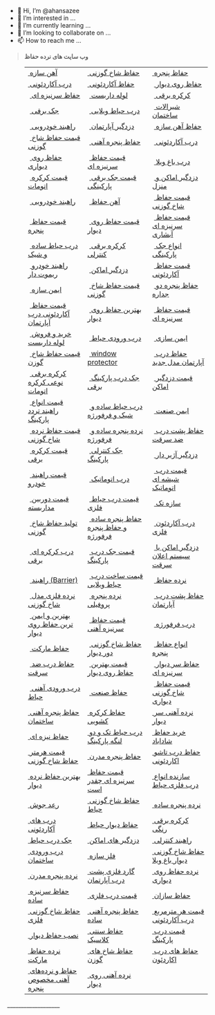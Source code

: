 - 👋 Hi, I’m @ahansazee
- 👀 I’m interested in ...
- 🌱 I’m currently learning ...
- 💞️ I’m looking to collaborate on ...
- 📫 How to reach me ...

<!---
ahansazee/ahansazee is a ✨ special ✨ repository because its `README.md` (this file) appears on your GitHub profile.
You can click the Preview link to take a look at your changes.
--->
<blockquote class="wp-block-quote">
<p><strong>وب سایت های نرده حفاظ</strong></p>
</blockquote>
<figure class="wp-block-table">
<table>
<tbody>
<tr>
<td><a href="https://ahansaze.com/" target="_blank" rel="noreferrer noopener"> آهن سازه</a></td>
<td><a href="https://ahansaze.com/%D9%84%DB%8C%D8%B3%D8%AA_%D9%82%DB%8C%D9%85%D8%AA_%D8%AD%D9%81%D8%A7%D8%B8_%D9%86%D8%B1%D8%AF%D9%87.html" target="_blank" rel="noreferrer noopener"> حفاظ شاخ گوزنی</a></td>
<td><a href="https://ahansaze.com/%D8%AD%D9%81%D8%A7%D8%B8_%D9%BE%D9%86%D8%AC%D8%B1%D9%87.html" target="_blank" rel="noreferrer noopener"> حفاظ پنجره</a></td>
</tr>
<tr>
<td><a href="https://ahansaze.com/%D8%AF%D8%B1%D8%A8_%D8%A2%DA%A9%D8%A7%D8%B1%D8%AF%D8%A6%D9%88%D9%86%DB%8C.html" target="_blank" rel="noreferrer noopener"> درب آکاردئونی</a></td>
<td><a href="https://ahansaze.com/%D9%84%DB%8C%D8%B3%D8%AA_%D9%82%DB%8C%D9%85%D8%AA_%D9%87%D8%B1_%D9%85%D8%AA%D8%B1_%D8%AD%D9%81%D8%A7%D8%B8_%D8%A2%D9%BE%D8%A7%D8%B1%D8%AA%D9%85%D8%A7%D9%86_%D8%AF%D8%B1%D8%A8_%D8%A2%DA%A9%D8%A7%D8%B1%D8%AF%D8%A6%D9%88%D9%86%DB%8C.html" target="_blank" rel="noreferrer noopener"> حفاظ آکاردئونی</a></td>
<td> <a href="https://ahansaze.com/%D8%AD%D9%81%D8%A7%D8%B8_%D8%AF%DB%8C%D9%88%D8%A7%D8%B1.html" target="_blank" rel="noreferrer noopener"> حفاظ روی دیوار</a></td>
</tr>
<tr>
<td> <a href="https://ahansaze.com/%D9%82%DB%8C%D9%85%D8%AA_%D8%B3%D8%B1%D9%86%DB%8C%D8%B2%D9%87_%D8%AD%D9%81%D8%A7%D8%B8.html" target="_blank" rel="noreferrer noopener"> حفاظ سرنیزه ای</a></td>
<td> <a href="https://ahansaze.com/%D9%84%D9%88%D9%84%D9%87_%D8%AF%D8%A7%D8%B1%D8%A8%D8%B3%D8%AA_%D9%86%D8%B5%D8%A8_%D8%AE%D8%B1%DB%8C%D8%AF_%D8%AF%D8%A7%D8%B1_%D8%A8%D8%B3%D8%AA.html" target="_blank" rel="noreferrer noopener"> لوله داربست</a></td>
<td> <a href="https://ahansaze.com/%DA%A9%D8%B1%DA%A9%D8%B1%D9%87_%D8%A8%D8%B1%D9%82%DB%8C_%D8%A7%D8%AA%D9%88%D9%85%D8%A7%D8%AA%DB%8C%DA%A9.html" target="_blank" rel="noreferrer noopener"> کرکره برقی</a></td>
</tr>
<tr>
<td> <a href="https://ahansaze.com/%D8%AC%DA%A9_%D8%AF%D8%B1%D8%A8_%D9%88%D8%B1%D9%88%D8%AF%DB%8C_%D8%AD%DB%8C%D8%A7%D8%B7_%D9%BE%D8%A7%D8%B1%DA%A9%DB%8C%D9%86%DA%AF_%D8%B1%DB%8C%D9%85%D9%88%D8%AA_%D8%AF%D8%A7%D8%B1.html" target="_blank" rel="noreferrer noopener"> جک برقی</a></td>
<td> <a href="https://ahansaze.com/%D8%AF%D8%B1%D8%A8_%D9%88%DB%8C%D9%84%D8%A7%DB%8C%DB%8C_%D9%81%D8%B1%D9%81%D9%88%D8%B1%DA%98%D9%87_%DA%A9%D9%84%D8%A7%D8%B3%DB%8C%DA%A9_%DA%AF%D9%84%D9%86%D8%B1%D8%AF%D9%87.html" target="_blank" rel="noreferrer noopener"> درب حیاط ویلایی</a></td>
<td> <a href="https://ahansaze.com/%D9%82%DB%8C%D9%85%D8%AA_%D8%B4%DB%8C%D8%B1%D8%A7%D9%84%D8%A7%D8%AA_%D8%A8%D9%87%D8%AF%D8%A7%D8%B4%D8%AA%DB%8C_%D8%B3%D8%A7%D8%AE%D8%AA%D9%85%D8%A7%D9%86%DB%8C.html" target="_blank" rel="noreferrer noopener"> شیرالات ساختمان</a></td>
</tr>
<tr>
<td> <a href="https://ahansaze.com/%D8%B1%D8%A7%D9%87%D8%A8%D9%86%D8%AF_%D8%AE%D9%88%D8%AF%D8%B1%D9%88%DB%8C%DB%8C_%D8%A7%D9%87%D8%B1%D9%85%DB%8C_%D9%BE%D8%A7%D8%B1%DA%A9%DB%8C%D9%86%DA%AF.html" target="_blank" rel="noreferrer noopener"> راهبند خودرویی</a></td>
<td> <a href="https://ahansaze.com/%D8%AF%D8%B2%D8%AF%DA%AF%DB%8C%D8%B1_%D8%A2%D9%BE%D8%A7%D8%B1%D8%AA%D9%85%D8%A7%D9%86_%D8%A7%D9%85%D8%A7%DA%A9%D9%86_%D8%B3%DB%8C%D8%B3%D8%AA%D9%85_%D8%AF%D8%B2%D8%AF%DA%AF%DB%8C%D8%B1_%D9%85%D9%86%D8%B2%D9%84_%D9%81%D8%B1%D9%88%D8%B4%DA%AF%D8%A7%D9%87.html" target="_blank" rel="noreferrer noopener"> دزدگیر آپارتمان</a></td>
<td> <a href="https://www.ahansazee.com/" target="_blank" rel="noreferrer noopener"> حفاظ آهن سازه</a></td>
</tr>
<tr>
<td> <a href="https://www.ahansazee.com/WP44/%D9%84%DB%8C%D8%B3%D8%AA-%D9%82%DB%8C%D9%85%D8%AA-%D9%86%D8%B1%D8%AF%D9%87-%D8%AD%D9%81%D8%A7%D8%B8-%D8%B4%D8%A7%D8%AE-%DA%AF%D9%88%D8%B2%D9%86%DB%8C-%D8%A8%D9%87%D8%AA%D8%B1%DB%8C%D9%86-%D8%AD%D9%81%D8%A7%D8%B8-%D8%AF%DB%8C%D9%88%D8%A7%D8%B1-09128047694--%D8%AD%D9%81%D8%A7%D8%B8-%D8%A7%D9%85%D9%86%DB%8C%D8%AA%DB%8C-%D8%B4%D8%A7%D8%AE-%DA%AF%D9%88%D8%B2%D9%86%DB%8C" target="_blank" rel="noreferrer noopener"> قیمت حفاظ شاخ گوزنی</a></td>
<td> <a href="https://www.ahansazee.com/DoorGuard/13/%D9%82%DB%8C%D9%85%D8%AA-%D8%AD%D9%81%D8%A7%D8%B8-%D9%BE%D9%86%D8%AC%D8%B1%D9%87-%DB%B0%DB%B9%DB%B1%DB%B2%DB%B8%DB%B0%DB%B4%DB%B7%DB%B6%DB%B9%DB%B4-%D9%86%D8%B1%D8%AF%D9%87-%D9%BE%D9%86%D8%AC%D8%B1%D9%87-%D9%85%D8%AF%D8%B1%D9%86--%D9%86%D8%B5%D8%A8-%D8%AD%D9%81%D8%A7%D8%B8" target="_blank" rel="noreferrer noopener"> حفاظ پنجره آهنی</a></td>
<td> <a href="https://www.ahansazee.com/WP18/%D9%82%DB%8C%D9%85%D8%AA-%D9%87%D8%B1-%D9%85%D8%AA%D8%B1-%D8%AD%D9%81%D8%A7%D8%B8-%D8%A2%DA%A9%D8%A7%D8%B1%D8%AF%D8%A6%D9%88%D9%86%DB%8C-%D8%AF%D8%B1%D8%A8-%D8%A2%D9%BE%D8%A7%D8%B1%D8%AA%D9%85%D8%A7%D9%86-09128047694-%D8%AF%D8%B1%D8%A8-%D8%A2%DA%A9%D8%A7%D8%B1%D8%AF%D8%A6%D9%88%D9%86%DB%8C-%DA%A9%D8%B4%D9%88%DB%8C%DB%8C-%DA%A9%D8%B1%DA%A9%D8%B1%D9%87-%D8%A7%DB%8C" target="_blank" rel="noreferrer noopener"> درب آکاردئونی</a></td>
</tr>
<tr>
<td> <a href="https://www.ahansazee.com/WP55/%D9%86%D8%B5%D8%A8-%D9%86%D8%B1%D8%AF%D9%87-%D8%AD%D9%81%D8%A7%D8%B8-%D8%B1%D9%88%DB%8C-%D8%AF%DB%8C%D9%88%D8%A7%D8%B1" target="_blank" rel="noreferrer noopener"> حفاظ روی دیواری</a></td>
<td> <a href="https://www.ahansazee.com/WallFence/30/%D9%82%DB%8C%D9%85%D8%AA-%D8%AD%D9%81%D8%A7%D8%B8-%D8%B3%D8%B1%D9%86%DB%8C%D8%B2%D9%87-%D8%A7%DB%8C-09128047694-%D8%B3%D8%A7%D8%AE%D8%AA-%D8%AD%D9%81%D8%A7%D8%B8-%D8%B3%D8%B1%D9%86%DB%8C%D8%B2%D9%87-%D8%A7%DB%8C--%D8%A7%D9%86%D9%88%D8%A7%D8%B9-%D9%86%D8%B1%D8%AF%D9%87-%D8%B3%D8%B1%D9%86%DB%8C%D8%B2%D9%87-%D8%A7%DB%8C" target="_blank" rel="noreferrer noopener"> قیمت حفاظ سرنیزه ای</a></td>
<td> <a href="https://www.ahansazee.com/%D8%AF%D8%B1%D8%A8-%D9%88%D8%B1%D9%88%D8%AF%DB%8C-%D8%AD%DB%8C%D8%A7%D8%B7-%D9%88%DB%8C%D9%84%D8%A7%DB%8C%DB%8C-%D9%BE%D8%A7%D8%B1%DA%A9%DB%8C%D9%86%DA%AF.html" target="_blank" rel="noreferrer noopener"> درب باغ ویلا</a></td>
</tr>
<tr>
<td> <a href="https://www.ahansazee.com/%DA%A9%D8%B1%DA%A9%D8%B1%D9%87_%D8%A8%D8%B1%D9%82%DB%8C_%D9%BE%D9%86%D8%AC%D8%B1%D9%87_%D9%BE%D8%A7%D8%B1%DA%A9%DB%8C%D9%86%DA%AF_%D9%85%D8%BA%D8%A7%D8%B2%D9%87.html" target="_blank" rel="noreferrer noopener"> قیمت کرکره اتومات</a></td>
<td> <a href="https://www.ahansazee.com/%D8%AC%DA%A9_%D8%A8%D8%B1%D9%82%DB%8C_%D8%AF%D8%B1%D8%A8_%D9%BE%D8%A7%D8%B1%DA%A9%DB%8C%D9%86%DA%AF.html" target="_blank" rel="noreferrer noopener"> قیمت جک برقی پارکینگی</a></td>
<td> <a href="https://www.ahansazee.com/%D8%AF%D8%B2%D8%AF%DA%AF%DB%8C%D8%B1_%D8%AF%D8%B1%D8%A8_%D8%A2%D9%BE%D8%A7%D8%B1%D8%AA%D9%85%D8%A7%D9%86_%D8%A7%D9%85%D8%A7%DA%A9%D9%86.html" target="_blank" rel="noreferrer noopener"> دزدگیر اماکن و منزل</a></td>
</tr>
<tr>
<td> <a href="https://www.ahansazee.com/%D8%B1%D8%A7%D9%87%D8%A8%D9%86%D8%AF_%D9%BE%D8%A7%D8%B1%DA%A9%DB%8C%D9%86%DA%AF_%D8%AE%D9%88%D8%AF%D8%B1%D9%88.html" target="_blank" rel="noreferrer noopener"> راهبند خودرویی</a></td>
<td> <a href="https://www.ahanhefaz.com/" target="_blank" rel="noreferrer noopener"> آهن حفاظ</a></td>
<td> <a href="https://www.ahanhefaz.com/%D8%AD%D9%81%D8%A7%D8%B8_%D8%B4%D8%A7%D8%AE_%DA%AF%D9%88%D8%B2%D9%86%DB%8C.html" target="_blank" rel="noreferrer noopener"> قیمت حفاظ شاخ گوزنی</a></td>
</tr>
<tr>
<td> <a href="https://www.ahanhefaz.com/%D8%AD%D9%81%D8%A7%D8%B8_%D9%86%D8%B1%D8%AF%D9%87_%D9%BE%D9%86%D8%AC%D8%B1%D9%87.html" target="_blank" rel="noreferrer noopener"> قیمت حفاظ پنجره</a></td>
<td> <a href="https://www.ahanhefaz.com/%D8%AD%D9%81%D8%A7%D8%B8_%D8%AF%DB%8C%D9%88%D8%A7%D8%B1.html" target="_blank" rel="noreferrer noopener"> قیمت حفاظ روی دیوار</a></td>
<td> <a href="https://www.ahanhefaz.com/WallFence/30/%D9%82%DB%8C%D9%85%D8%AA-%D8%AD%D9%81%D8%A7%D8%B8-%D8%B3%D8%B1%D9%86%DB%8C%D8%B2%D9%87-%D8%A7%DB%8C-%D8%A2%D8%A8%D8%B4%D8%A7%D8%B1%DB%8C--%D9%86%D8%B1%D8%AF%D9%87-%D8%AD%D9%81%D8%A7%D8%B8-%D9%86%DB%8C%D8%B2%D9%87-%D8%A7%DB%8C-%D8%AF%DB%8C%D9%88%D8%A7%D8%B1-%D8%AD%DB%8C%D8%A7%D8%B7--%D8%B3%D8%B1%D9%86%DB%8C%D8%B2%D9%87-%D8%AD%D9%81%D8%A7%D8%B8-%D8%B3%D8%A7%D8%AF%D9%87" target="_blank" rel="noreferrer noopener"> قیمت حفاظ سرنیزه ای آبشاری</a></td>
</tr>
<tr>
<td> <a href="https://www.ahanhefaz.com/%D8%A7%D9%86%D9%88%D8%A7%D8%B9_%D8%AF%D8%B1%D8%A8_%D9%88%D8%B1%D9%88%D8%AF%DB%8C_%D8%A2%D9%87%D9%86%DB%8C_%D9%88%DB%8C%D9%84%D8%A7%DB%8C%DB%8C.html" target="_blank" rel="noreferrer noopener"> درب حیاط ساده و شیک</a></td>
<td> <a href="https://www.ahanhefaz.com/%DA%A9%D8%B1%DA%A9%D8%B1%D9%87_%D8%A8%D8%B1%D9%82%DB%8C.html" target="_blank" rel="noreferrer noopener"> کرکره برقی کنترلی</a></td>
<td> <a href="https://www.ahanhefaz.com/%D8%AC%DA%A9_%D8%A8%D8%B1%D9%82%DB%8C.html" target="_blank" rel="noreferrer noopener"> انواع جک پارکینگی</a></td>
</tr>
<tr>
<td> <a href="https://www.ahanhefaz.com/%D8%B1%D8%A7%D9%87%D8%A8%D9%86%D8%AF_%D8%A8%D8%B1%D9%82%DB%8C.html" target="_blank" rel="noreferrer noopener"> راهبند خودرو ریموت دار</a></td>
<td> <a href="https://www.ahanhefaz.com/%D8%AF%D8%B2%D8%AF%DA%AF%DB%8C%D8%B1_%D8%A7%D9%85%D8%A7%DA%A9%D9%86.html" target="_blank" rel="noreferrer noopener"> دزدگیر اماکن</a></td>
<td> <a href="https://www.ahanhefaz.com/%D8%AD%D9%81%D8%A7%D8%B8_%D8%AF%D8%B1%D8%A8_%D9%88%D8%B1%D9%88%D8%AF%DB%8C_%D8%A2%DA%A9%D8%A7%D8%B1%D8%AF%D8%A6%D9%88%D9%86%DB%8C.html" target="_blank" rel="noreferrer noopener"> قیمت حفاظ آکاردئونی</a></td>
</tr>
<tr>
<td> <a href="https://imensazeh.com/" target="_blank" rel="noreferrer noopener"> ایمن سازه</a></td>
<td> <a href="https://imensazeh.com/%D9%82%DB%8C%D9%85%D8%AA-%D9%87%D8%B1-%D9%85%D8%AA%D8%B1-%D8%AD%D9%81%D8%A7%D8%B8-%D8%B4%D8%A7%D8%AE-%DA%AF%D9%88%D8%B2%D9%86%DB%8C.html" target="_blank" rel="noreferrer noopener"> قیمت حفاظ شاخ گوزنی</a></td>
<td> <a href="https://imensazeh.com/%D9%82%DB%8C%D9%85%D8%AA-%D9%86%D8%B1%D8%AF%D9%87-%D8%AD%D9%81%D8%A7%D8%B8-%D9%BE%D9%86%D8%AC%D8%B1%D9%87.html" target="_blank" rel="noreferrer noopener"> حفاظ پنجره دو جداره</a></td>
</tr>
<tr>
<td> <a href="https://imensazeh.com/%D9%82%DB%8C%D9%85%D8%AA-%D8%AD%D9%81%D8%A7%D8%B8-%D8%AF%D8%B1%D8%A8-%D8%A7%DA%A9%D8%A7%D8%B1%D8%AF%D8%A6%D9%88%D9%86%DB%8C.html" target="_blank" rel="noreferrer noopener"> قیمت حفاظ آکاردئونی درب آپارتمان</a></td>
<td> <a href="https://imensazeh.com/%D9%82%DB%8C%D9%85%D8%AA-%D9%86%D8%B1%D8%AF%D9%87-%D8%AD%D9%81%D8%A7%D8%B8-%D8%B1%D9%88%DB%8C-%D8%AF%DB%8C%D9%88%D8%A7%D8%B1.html" target="_blank" rel="noreferrer noopener"> بهترین حفاظ روی دیوار</a></td>
<td> <a href="https://imensazeh.com/%D9%82%DB%8C%D9%85%D8%AA-%D9%87%D8%B1-%D9%85%D8%AA%D8%B1-%D8%B3%D8%B1%D9%86%DB%8C%D8%B2%D9%87-%D8%AD%D9%81%D8%A7%D8%B8.html" target="_blank" rel="noreferrer noopener"> قیمت حفاظ سرنیزه ای</a></td>
</tr>
<tr>
<td> <a href="https://imensazeh.com/%D8%AE%D8%B1%DB%8C%D8%AF_%D9%81%D8%B1%D9%88%D8%B4_%D9%84%D9%88%D9%84%D9%87_%D8%AF%D8%A7%D8%B1%D8%A8%D8%B3%D8%AA.html" target="_blank" rel="noreferrer noopener"> خرید و فروش لوله داربست</a></td>
<td> <a href="https://imensazeh.com/%D9%82%DB%8C%D9%85%D8%AA-%D8%AF%D8%B1%D8%A8-%D8%A2%D9%87%D9%86%DB%8C-%D9%81%D8%B1%D9%81%D9%88%D8%B1%DA%98%D9%87-%D9%88%DB%8C%D9%84%D8%A7%DB%8C%DB%8C-%D9%BE%D8%A7%D8%B1%DA%A9%DB%8C%D9%86%DA%AF%DB%8C.html" target="_blank" rel="noreferrer noopener"> درب ورودی حیاط</a></td>
<td> <a href="https://imensazi.com/" target="_blank" rel="noreferrer noopener"> ایمن سازی</a></td>
</tr>
<tr>
<td> <a href="https://imensazi.com/%D9%84%DB%8C%D8%B3%D8%AA-%D9%82%DB%8C%D9%85%D8%AA-%D8%AD%D9%81%D8%A7%D8%B8-%D8%B4%D8%A7%D8%AE-%DA%AF%D9%88%D8%B2%D9%86%DB%8C.html" target="_blank" rel="noreferrer noopener"> قیمت حفاظ شاخ گوزن</a></td>
<td> <a href="https://imensazi.com/%D9%84%DB%8C%D8%B3%D8%AA-%D9%82%DB%8C%D9%85%D8%AA-%D8%AD%D9%81%D8%A7%D8%B8-%D9%86%D8%B1%D8%AF%D9%87-%D9%BE%D9%86%D8%AC%D8%B1%D9%87.html" target="_blank" rel="noreferrer noopener"> window protector</a></td>
<td> <a href="https://imensazi.com/%D9%84%DB%8C%D8%B3%D8%AA-%D9%82%DB%8C%D9%85%D8%AA-%D8%AD%D9%81%D8%A7%D8%B8-%D8%AF%D8%B1%D8%A8-%D8%A2%D9%BE%D8%A7%D8%B1%D8%AA%D9%85%D8%A7%D9%86-%D8%A2%DA%A9%D8%A7%D8%B1%D8%AF%D8%A6%D9%88%D9%86%DB%8C.html" target="_blank" rel="noreferrer noopener"> حفاظ درب آپارتمان مدل جدید</a></td>
</tr>
<tr>
<td> <a href="https://imensazi.com/%D9%82%DB%8C%D9%85%D8%AA-%D9%86%D8%B5%D8%A8-%DA%A9%D8%B1%DA%A9%D8%B1%D9%87-%D8%A8%D8%B1%D9%82%DB%8C.html" target="_blank" rel="noreferrer noopener"> کرکره برقی نوعی کرکره اتومات</a></td>
<td> <a href="https://imensazi.com/%D9%82%DB%8C%D9%85%D8%AA-%D9%86%D8%B5%D8%A8-%D8%AC%DA%A9-%D8%AF%D8%B1%D8%A8-%D8%A7%D8%AA%D9%88%D9%85%D8%A7%D8%AA.html" target="_blank" rel="noreferrer noopener"> جک درب پارکینگ برقی</a></td>
<td> <a href="https://imensazi.com/%D9%82%DB%8C%D9%85%D8%AA-%D9%86%D8%B5%D8%A8-%D8%AF%D8%B2%D8%AF%DA%AF%DB%8C%D8%B1-%D8%A7%D9%85%D8%A7%DA%A9%D9%86.html" target="_blank" rel="noreferrer noopener"> قیمت دزدگیر اماکن</a></td>
</tr>
<tr>
<td> <a href="https://imensazi.com/%D9%82%DB%8C%D9%85%D8%AA-%D8%B1%D8%A7%D9%87%D8%A8%D9%86%D8%AF-%D8%A7%D9%86%D9%88%D8%A7%D8%B9-%D8%B1%D8%A7%D9%87-%D8%A8%D9%86%D8%AF-%D8%A7%D8%AA%D9%88%D9%85%D8%A7%D8%AA%DB%8C%DA%A9-%D8%A8%D8%A7%D8%B2%D9%88%DB%8C%DB%8C.html" target="_blank" rel="noreferrer noopener"> قیمت انواع راهبند تردد پارکینگ</a></td>
<td> <a href="https://imensazi.com/%D8%AF%D8%B1%D8%A8-%D9%88%DB%8C%D9%84%D8%A7%DB%8C%DB%8C-%D8%AD%DB%8C%D8%A7%D8%B7-%D9%81%D8%B1%D9%81%D9%88%D8%B1%DA%98%D9%87.html" target="_blank" rel="noreferrer noopener"> درب حیاط ساده و شیک و فرفورژه</a></td>
<td> <a href="https://imensanaat.com/" target="_blank" rel="noreferrer noopener"> ایمن صنعت</a></td>
</tr>
<tr>
<td> <a href="https://imensanaat.com/%D9%84%DB%8C%D8%B3%D8%AA-%D9%82%DB%8C%D9%85%D8%AA-%D8%AD%D9%81%D8%A7%D8%B8-%D8%B4%D8%A7%D8%AE-%DA%AF%D9%88%D8%B2%D9%86%DB%8C.html" target="_blank" rel="noreferrer noopener"> قیمت حفاظ نرده شاخ گوزنی</a></td>
<td> <a href="https://imensanaat.com/%D9%84%DB%8C%D8%B3%D8%AA-%D9%82%DB%8C%D9%85%D8%AA-%D8%AD%D9%81%D8%A7%D8%B8-%D9%BE%D9%86%D8%AC%D8%B1%D9%87.html" target="_blank" rel="noreferrer noopener"> نرده پنجره ساده و فرفورژه</a></td>
<td> <a href="https://imensanaat.com/%D9%84%DB%8C%D8%B3%D8%AA-%D9%82%DB%8C%D9%85%D8%AA-%D8%AF%D8%B1%D8%A8-%D8%A2%DA%A9%D8%A7%D8%B1%D8%AF%D8%A6%D9%88%D9%86%DB%8C.html" target="_blank" rel="noreferrer noopener"> حفاظ پشت درب ضد سرقت</a></td>
</tr>
<tr>
<td> <a href="https://imensanaat.com/%DA%A9%D8%B1%DA%A9%D8%B1%D9%87-%D8%A8%D8%B1%D9%82%DB%8C/" target="_blank" rel="noreferrer noopener"> قیمت کرکره برقی</a></td>
<td> <a href="https://imensanaat.com/%D9%86%D8%B5%D8%A8-%D8%AC%DA%A9-%D8%AF%D8%B1%D8%A8/" target="_blank" rel="noreferrer noopener"> جک کنترلی پارکینگ</a></td>
<td> <a href="https://imensanaat.com/%D8%AF%D8%B2%D8%AF%DA%AF%DB%8C%D8%B1-%D8%A7%D9%85%D8%A7%DA%A9%D9%86-%D9%86%D8%B5%D8%A8-%D8%AF%D8%B2%D8%AF%DA%AF%DB%8C%D8%B1-%D8%A7%D9%85%D8%A7%DA%A9%D9%86/" target="_blank" rel="noreferrer noopener"> دزدگیر آژیر دار</a></td>
</tr>
<tr>
<td> <a href="https://imensanaat.com/%D8%B1%D8%A7%D9%87-%D8%A8%D9%86%D8%AF/" target="_blank" rel="noreferrer noopener"> قیمت راهبند خودرو</a></td>
<td> <a href="https://imensanaat.com/%D8%AF%D8%B1%D8%A8-%D8%A7%D8%AA%D9%88%D9%85%D8%A7%D8%AA%DB%8C%DA%A9-%D8%A8%D8%B1%D9%82%DB%8C/" target="_blank" rel="noreferrer noopener"> درب اتوماتیک</a></td>
<td> <a href="https://imensanaat.com/%D8%AF%D8%B1%D8%A8-%D8%B4%DB%8C%D8%B4%D9%87-%D8%A7%DB%8C-%D8%B3%DA%A9%D9%88%D8%B1%DB%8C%D8%AA/" target="_blank" rel="noreferrer noopener"> قیمت درب شیشه ای اتوماتیک</a></td>
</tr>
<tr>
<td> <a href="https://imensanaat.com/%D8%AF%D9%88%D8%B1%D8%A8%DB%8C%D9%86-%D9%85%D8%AF%D8%A7%D8%B1%D8%A8%D8%B3%D8%AA%D9%87/" target="_blank" rel="noreferrer noopener"> قیمت دوربین مداربسته</a></td>
<td> <a href="https://imensanaat.com/%D8%AF%D8%B1%D8%A8-%D8%AD%DB%8C%D8%A7%D8%B7-%D9%88%DB%8C%D9%84%D8%A7-%D8%A8%D8%A7%D8%BA.html" target="_blank" rel="noreferrer noopener"> قیمت درب حیاط فلزی</a></td>
<td> <a href="https://sazehtak.com/" target="_blank" rel="noreferrer noopener"> سازه تک</a></td>
</tr>
<tr>
<td> <a href="https://sazehtak.com/%D9%84%DB%8C%D8%B3%D8%AA-%D9%82%DB%8C%D9%85%D8%AA-%D8%AD%D9%81%D8%A7%D8%B8-%D8%B4%D8%A7%D8%AE-%DA%AF%D9%88%D8%B2%D9%86%DB%8C.html" target="_blank" rel="noreferrer noopener"> تولید حفاظ شاخ گوزنی</a></td>
<td> <a href="https://sazehtak.com/%D9%84%DB%8C%D8%B3%D8%AA-%D9%82%DB%8C%D9%85%D8%AA-%D8%AD%D9%81%D8%A7%D8%B8-%D9%BE%D9%86%D8%AC%D8%B1%D9%87.html" target="_blank" rel="noreferrer noopener"> حفاظ پنجره ساده و حفاظ پنجره فرفورژه</a></td>
<td> <a href="https://sazehtak.com/%D9%84%DB%8C%D8%B3%D8%AA-%D9%82%DB%8C%D9%85%D8%AA-%D8%AD%D9%81%D8%A7%D8%B8-%D8%AF%D8%B1%D8%A8-%D8%A2%DA%A9%D8%A7%D8%B1%D8%AF%D8%A6%D9%88%D9%86%DB%8C.html" target="_blank" rel="noreferrer noopener"> درب آکاردئون فلزی</a></td>
</tr>
<tr>
<td> <a href="https://sazehtak.com/%DA%A9%D8%B1%DA%A9%D8%B1%D9%87-%D8%A8%D8%B1%D9%82%DB%8C/" target="_blank" rel="noreferrer noopener"> درب کرکره ای برقی</a></td>
<td> <a href="https://sazehtak.com/%D8%AC%DA%A9-%D8%AF%D8%B1%D8%A8-%D9%BE%D8%A7%D8%B1%DA%A9%DB%8C%D9%86%DA%AF/" target="_blank" rel="noreferrer noopener"> قیمت جک درب پارکینگ</a></td>
<td> <a href="https://sazehtak.com/%D8%AF%D8%B2%D8%AF%DA%AF%DB%8C%D8%B1-%D8%A7%D9%85%D8%A7%DA%A9%D9%86/" target="_blank" rel="noreferrer noopener"> دزدگیر اماکن یا سیستم اعلان سرقت</a></td>
</tr>
<tr>
<td> <a href="https://sazehtak.com/%D8%B1%D8%A7%D9%87-%D8%A8%D9%86%D8%AF/" target="_blank" rel="noreferrer noopener"> راهبند (Barrier)</a></td>
<td> <a href="https://sazehtak.com/%D8%B3%D8%A7%D8%AE%D8%AA-%D8%AF%D8%B1%D8%A8-%D8%A2%D9%87%D9%86%DB%8C-%D8%AD%DB%8C%D8%A7%D8%B7-%D9%88%DB%8C%D9%84%D8%A7-%D8%B3%D8%A7%D8%AF%D9%87-%D8%B4%DB%8C%DA%A9.html" target="_blank" rel="noreferrer noopener"> قیمت ساخت درب حیاط ویلایی</a></td>
<td> <a href="https://www.hefaz.org/" target="_blank" rel="noreferrer noopener"> نرده حفاظ</a></td>
</tr>
<tr>
<td> <a href="https://www.hefaz.org/%D8%B4%D8%A7%D8%AE-%DA%AF%D9%88%D8%B2%D9%86%DB%8C/" target="_blank" rel="noreferrer noopener"> نرده فلزی مدل شاخ گوزنی</a></td>
<td> <a href="https://www.hefaz.org/%D9%86%D8%B1%D8%AF%D9%87-%D9%BE%D9%86%D8%AC%D8%B1%D9%87/" target="_blank" rel="noreferrer noopener"> نرده پنجره پروفیلی</a></td>
<td> <a href="https://www.hefaz.org/%D8%AF%D8%B1%D8%A8-%D8%A2%DA%A9%D8%A7%D8%B1%D8%AF%D8%A6%D9%88%D9%86%DB%8C/" target="_blank" rel="noreferrer noopener"> حفاظ پشت درب آپارتمان</a></td>
</tr>
<tr>
<td> <a href="https://www.hefaz.org/2020/11/14/%D8%AD%D9%81%D8%A7%D8%B8-%D8%B1%D9%88%DB%8C-%D8%AF%DB%8C%D9%88%D8%A7%D8%B1/" target="_blank" rel="noreferrer noopener"> بهترین و ایمن ترین حفاظ روی دیوار</a></td>
<td> <a href="https://www.hefaz.org/%D8%AD%D9%81%D8%A7%D8%B8-%D8%B3%D8%B1%D9%86%DB%8C%D8%B2%D9%87/" target="_blank" rel="noreferrer noopener"> قیمت حفاظ سرنیزه آهنی</a></td>
<td> <a href="https://www.hefaz.org/%D8%AF%D8%B1%D8%A8_%D8%A2%D9%87%D9%86%DB%8C_%D8%AD%DB%8C%D8%A7%D8%B7_%D9%88%DB%8C%D9%84%D8%A7_%D9%81%D8%B1%D9%81%D9%88%D8%B1%DA%98%D9%87.html" target="_blank" rel="noreferrer noopener"> درب فرفورژه</a></td>
</tr>
<tr>
<td> <a href="https://www.hefazmarket.com/" target="_blank" rel="noreferrer noopener"> حفاظ مارکت</a></td>
<td> <a href="https://www.hefazmarket.com/%D9%84%DB%8C%D8%B3%D8%AA-%D9%82%DB%8C%D9%85%D8%AA-%D8%AD%D9%81%D8%A7%D8%B8-%D8%B4%D8%A7%D8%AE-%DA%AF%D9%88%D8%B2%D9%86%DB%8C/" target="_blank" rel="noreferrer noopener"> حفاظ شاخ گوزنی دور دیوار</a></td>
<td> <a href="https://www.hefazmarket.com/portfolio-item/%D9%86%D8%B1%D8%AF%D9%87-%D8%AD%D9%81%D8%A7%D8%B8-%D9%BE%D9%86%D8%AC%D8%B1%D9%87/" target="_blank" rel="noreferrer noopener"> انواع حفاظ پنجره</a></td>
</tr>
<tr>
<td> <a href="https://www.hefazmarket.com/portfolio-item/%D8%AD%D9%81%D8%A7%D8%B8-%D8%A2%DA%A9%D8%A7%D8%B1%D8%AF%D8%A6%D9%88%D9%86%DB%8C-%D8%AF%D8%B1%D8%A8-%D9%BE%D8%B4%D8%AA-%D8%A2%D9%BE%D8%A7%D8%B1%D8%AA%D9%85%D8%A7%D9%86-%D8%B6%D8%AF-%D8%B3%D8%B1%D9%82/" target="_blank" rel="noreferrer noopener"> حفاظ درب ضد سرقت</a></td>
<td> <a href="https://www.hefazmarket.com/%D8%AD%D9%81%D8%A7%D8%B8-%D8%AF%DB%8C%D9%88%D8%A7%D8%B1/" target="_blank" rel="noreferrer noopener"> قیمت بهترین حفاظ روی دیوار</a></td>
<td> <a href="https://www.hefazmarket.com/portfolio-item/%D8%AD%D9%81%D8%A7%D8%B8-%D9%86%DB%8C%D8%B2%D9%87-%D8%A7%DB%8C/" target="_blank" rel="noreferrer noopener"> حفاظ سر دیوار سرنیزه ای</a></td>
</tr>
<tr>
<td> <a href="https://www.hefazmarket.com/%D9%82%DB%8C%D9%85%D8%AA-%D8%AF%D8%B1%D8%A8-%D8%AD%DB%8C%D8%A7%D8%B7-%D9%88%DB%8C%D9%84%D8%A7-%D8%A8%D8%A7%D8%BA-%D9%BE%D8%A7%D8%B1%DA%A9%DB%8C%D9%86%DA%AF.html" target="_blank" rel="noreferrer noopener"> درب ورودی آهنی حیاط</a></td>
<td> <a href="https://hefazsaneat.com/" target="_blank" rel="noreferrer noopener"> حفاظ صنعت</a></td>
<td> <a href="https://hefazsaneat.com/%D8%AD%D9%81%D8%A7%D8%B8-%D8%B4%D8%A7%D8%AE-%DA%AF%D9%88%D8%B2%D9%86%DB%8C/" target="_blank" rel="noreferrer noopener"> قیمت حفاظ شاخ گوزنی دیواری</a></td>
</tr>
<tr>
<td><a href="https://hefazsaneat.com/%D8%AD%D9%81%D8%A7%D8%B8-%D9%BE%D9%86%D8%AC%D8%B1%D9%87/" target="_blank" rel="noreferrer noopener"> حفاظ پنجره آهنی ساختمان</a></td>
<td><a href="https://hefazsaneat.com/%D8%AD%D9%81%D8%A7%D8%B8-%D8%AF%D8%B1%D8%A8-%D8%A2%D9%BE%D8%A7%D8%B1%D8%AA%D9%85%D8%A7%D9%86-%D8%A2%DA%A9%D8%A7%D8%B1%D8%AF%D8%A6%D9%88%D9%86%DB%8C/" target="_blank" rel="noreferrer noopener"> حفاظ کرکره کشویی</a></td>
<td><a href="https://hefazsaneat.com/%D8%AD%D9%81%D8%A7%D8%B8-%D8%AF%DB%8C%D9%88%D8%A7%D8%B1/" target="_blank" rel="noreferrer noopener"> نرده آهنی سر دیوار</a></td>
</tr>
<tr>
<td><a href="https://hefazsaneat.com/%D8%AD%D9%81%D8%A7%D8%B8-%D8%A7%DB%8C%D8%B3%D8%AA%D8%A7%D8%AF%D9%87-%D8%B3%D8%B1%D9%86%DB%8C%D8%B2%D9%87-%D8%A7%DB%8C/" target="_blank" rel="noreferrer noopener"> حفاظ نیزه ای</a></td>
<td><a href="https://hefazsaneat.com/%D8%AF%D8%B1%D8%A8_%D8%AD%DB%8C%D8%A7%D8%B7_%D9%88%DB%8C%D9%84%D8%A7_%D9%BE%D8%A7%D8%B1%DA%A9%DB%8C%D9%86%DA%AF_%D8%A2%D9%87%D9%86%DB%8C.html" target="_blank" rel="noreferrer noopener"> درب حیاط تک و دو لنگه پارکینگ</a></td>
<td><a href="https://xn-----xsdsbbg9aqfdn8b2c2h3cta.com/" target="_blank" rel="noreferrer noopener"> خرید حفاظ شاداباد</a></td>
</tr>
<tr>
<td><a href="https://xn-----xsdsbbg9aqfdn8b2c2h3cta.com/%D8%AD%D9%81%D8%A7%D8%B8_%D8%B4%D8%A7%D8%AE_%DA%AF%D9%88%D8%B2%D9%86%DB%8C.html" target="_blank" rel="noreferrer noopener"> قیمت هرمتر حفاظ شاخ گوزنی</a></td>
<td><a href="https://xn-----xsdsbbg9aqfdn8b2c2h3cta.com/%D8%AD%D9%81%D8%A7%D8%B8_%D9%BE%D9%86%D8%AC%D8%B1%D9%87.html" target="_blank" rel="noreferrer noopener"> حفاظ پنجره مدرن</a></td>
<td><a href="https://xn-----xsdsbbg9aqfdn8b2c2h3cta.com/%D8%AD%D9%81%D8%A7%D8%B8_%D8%A2%DA%A9%D8%A7%D8%B1%D8%AF%D8%A6%D9%88%D9%86%DB%8C.html" target="_blank" rel="noreferrer noopener"> حفاظ درب تاشو اکاردئونی</a></td>
</tr>
<tr>
<td><a href="https://xn-----xsdsbbg9aqfdn8b2c2h3cta.com/%D8%AD%D9%81%D8%A7%D8%B8_%D8%B1%D9%88%DB%8C_%D8%AF%DB%8C%D9%88%D8%A7%D8%B1.html" target="_blank" rel="noreferrer noopener"> بهترین حفاظ نرده دیوار</a></td>
<td><a href="https://xn-----xsdsbbg9aqfdn8b2c2h3cta.com/%D8%AD%D9%81%D8%A7%D8%B8_%D8%A7%DB%8C%D8%B3%D8%AA%D8%A7%D8%AF%D9%87_%D8%B3%D8%B1%D9%86%DB%8C%D8%B2%D9%87_%D8%A7%DB%8C.html" target="_blank" rel="noreferrer noopener"> قیمت حفاظ سرنیزه ای چقدر است</a></td>
<td><a href="https://xn-----xsdsbbg9aqfdn8b2c2h3cta.com/%D8%AF%D8%B1%D8%A8_%D8%AD%DB%8C%D8%A7%D8%B7_%D9%88%DB%8C%D9%84%D8%A7%DB%8C%DB%8C_%D8%B3%D8%A7%D8%AF%D9%87_%D8%B4%DB%8C%DA%A9.html" target="_blank" rel="noreferrer noopener"> سازنده انواع درب فلزی حیاط</a></td>
</tr>
<tr>
<td><a href="https://radjosh.ir/" target="_blank" rel="noreferrer noopener"> رعد جوش</a></td>
<td><a href="https://radjosh.ir/%D8%B4%D8%A7%D8%AE-%DA%AF%D9%88%D8%B2%D9%86%DB%8C" target="_blank" rel="noreferrer noopener"> حفاظ شاخ گوزنی حیاط</a></td>
<td><a href="https://radjosh.ir/%D9%86%D8%B1%D8%AF%D9%87-%D9%BE%D9%86%D8%AC%D8%B1%D9%87" target="_blank" rel="noreferrer noopener"> نرده پنجره ساده</a></td>
</tr>
<tr>
<td><a href="https://radjosh.ir/%D8%AF%D8%B1%D8%A8-%D8%A2%DA%A9%D8%A7%D8%B1%D8%AF%D8%A6%D9%88%D9%86%DB%8C" target="_blank" rel="noreferrer noopener"> درب های آکاردئونی</a></td>
<td><a href="https://radjosh.ir/%D8%AD%D9%81%D8%A7%D8%B8-%D8%B1%D9%88%DB%8C-%D8%AF%DB%8C%D9%88%D8%A7%D8%B1" target="_blank" rel="noreferrer noopener"> حفاظ دیوار حیاط</a></td>
<td><a href="https://radjosh.ir/%D8%AF%D8%B1%D8%A8_%DA%A9%D8%B1%DA%A9%D8%B1%D9%87_%D8%A8%D8%B1%D9%82%DB%8C.html" target="_blank" rel="noreferrer noopener"> کرکره برقی رنگی</a></td>
</tr>
<tr>
<td><a href="https://radjosh.ir/%D8%AC%DA%A9_%D8%AF%D8%B1%D8%A8_%D9%BE%D8%A7%D8%B1%DA%A9%DB%8C%D9%86%DA%AF%DB%8C.html" target="_blank" rel="noreferrer noopener"> جک درب حیاط</a></td>
<td><a href="https://radjosh.ir/%D8%AF%D8%B2%D8%AF%DA%AF%DB%8C%D8%B1_%D8%A7%D8%B9%D9%84%D8%A7%D9%85_%D8%AD%D8%B1%DB%8C%D9%82.html" target="_blank" rel="noreferrer noopener"> دزدگیر های اماکن</a></td>
<td><a href="https://radjosh.ir/%D8%B1%D8%A7%D9%87%D8%A8%D9%86%D8%AF.html" target="_blank" rel="noreferrer noopener"> راهبند کنترلی</a></td>
</tr>
<tr>
<td><a href="https://radjosh.ir/%D8%AF%D8%B1%D8%A8_%D9%88%DB%8C%D9%84%D8%A7%DB%8C%DB%8C-%D8%AD%DB%8C%D8%A7%D8%B7_%D8%A8%D8%A7%D8%BA.html" target="_blank" rel="noreferrer noopener"> درب ورودی ساختمان</a></td>
<td><a href="https://felezsazeh.com/" target="_blank" rel="noreferrer noopener"> فلز سازه</a></td>
<td><a href="https://felezsazeh.com/%D8%AD%D9%81%D8%A7%D8%B8-%D8%B4%D8%A7%D8%AE-%DA%AF%D9%88%D8%B2%D9%86%DB%8C.html" target="_blank" rel="noreferrer noopener"> حفاظ شاخ گوزنی دیوار باغ ویلا</a></td>
</tr>
<tr>
<td><a href="https://felezsazeh.com/%D9%86%D8%B1%D8%AF%D9%87-%D8%AD%D9%81%D8%A7%D8%B8-%D9%BE%D9%86%D8%AC%D8%B1%D9%87.html" target="_blank" rel="noreferrer noopener"> نرده پنجره مدرن</a></td>
<td><a href="https://felezsazeh.com/%D8%AF%D8%B1%D8%A8-%D8%A2%DA%A9%D8%A7%D8%B1%D8%AF%D8%A6%D9%88%D9%86%DB%8C.html" target="_blank" rel="noreferrer noopener"> گارد فلزی پشت درب آپارتمان</a></td>
<td><a href="https://felezsazeh.com/%D9%82%DB%8C%D9%85%D8%AA-%D9%86%D8%B1%D8%AF%D9%87-%D8%AD%D9%81%D8%A7%D8%B8-%D8%AF%DB%8C%D9%88%D8%A7%D8%B1.html" target="_blank" rel="noreferrer noopener"> نرده حفاظ روی دیواری</a></td>
</tr>
<tr>
<td><a href="https://felezsazeh.com/%D8%AD%D9%81%D8%A7%D8%B8-%D8%B3%D8%B1-%D9%86%DB%8C%D8%B2%D9%87-%D8%A7%DB%8C-%D8%B3%D8%A7%D8%AF%D9%87.html" target="_blank" rel="noreferrer noopener"> حفاظ سرنیزه ساده</a></td>
<td><a href="https://felezsazeh.com/%D8%AF%D8%B1%D8%A8_%D8%AD%DB%8C%D8%A7%D8%B7_%D8%B3%D8%A7%D8%AF%D9%87_%D9%81%D8%B1%D9%81%D9%88%D8%B1%DA%98%D9%87_%D8%A2%D9%87%D9%86%DB%8C.html" target="_blank" rel="noreferrer noopener"> قیمت درب فلزی</a></td>
<td><a href="https://hefazasazan.com/" target="_blank" rel="noreferrer noopener"> حفاظ سازان</a></td>
</tr>
<tr>
<td><a href="https://hefazasazan.com/%D8%AD%D9%81%D8%A7%D8%B8_%D8%B4%D8%A7%D8%AE_%DA%AF%D9%88%D8%B2%D9%86%DB%8C.html" target="_blank" rel="noreferrer noopener"> حفاظ شاخ گوزنی فلزی</a></td>
<td><a href="https://hefazasazan.com/%D8%AD%D9%81%D8%A7%D8%B8_%D9%BE%D9%86%D8%AC%D8%B1%D9%87.html" target="_blank" rel="noreferrer noopener"> حفاظ پنجره آهنی ساده</a></td>
<td><a href="https://hefazasazan.com/%D8%AD%D9%81%D8%A7%D8%B8-%D8%AF%D8%B1%D8%A8-%D8%A2%DA%A9%D8%A7%D8%B1%D8%AF%D8%A6%D9%88%D9%86%DB%8C.html" target="_blank" rel="noreferrer noopener"> قیمت هر مترمربع درب آکاردئونی</a></td>
</tr>
<tr>
<td><a href="https://hefazasazan.com/%D8%AD%D9%81%D8%A7%D8%B8_%D8%B1%D9%88%DB%8C_%D8%AF%DB%8C%D9%88%D8%A7%D8%B1.html" target="_blank" rel="noreferrer noopener"> نصب حفاظ دیوار</a></td>
<td><a href="https://hefazasazan.com/%D8%AD%D9%81%D8%A7%D8%B8_%D8%B3%D8%B1_%D9%86%DB%8C%D8%B2%D9%87_%D8%A7%DB%8C.html" target="_blank" rel="noreferrer noopener"> حفاظ سنتی کلاسیک</a></td>
<td><a href="https://hefazasazan.com/iron-yard-door.html" target="_blank" rel="noreferrer noopener"> قیمت درب پارکینگ</a></td>
</tr>
<tr>
<td><a href="https://hefazmarket.ir/" target="_blank" rel="noreferrer noopener"> نرده حفاظ مارکت</a></td>
<td><a href="https://hefazmarket.ir/%D8%AD%D9%81%D8%A7%D8%B8_%D8%B4%D8%A7%D8%AE_%DA%AF%D9%88%D8%B2%D9%86%DB%8C.html" target="_blank" rel="noreferrer noopener"> حفاظ شاخ های گوزن</a></td>
<td><a href="https://hefazmarket.ir/%D8%AF%D8%B1%D8%A8_%D8%A2%DA%A9%D8%A7%D8%B1%D8%AF%D8%A6%D9%88%D9%86%DB%8C.html" target="_blank" rel="noreferrer noopener"> حفاظ های درب اکاردئون</a></td>
</tr>
<tr>
<td><a href="https://hefazmarket.ir/%D8%AD%D9%81%D8%A7%D8%B8_%D9%BE%D9%86%D8%AC%D8%B1%D9%87.html" target="_blank" rel="noreferrer noopener"> حفاظ و نرده‌های آهنی مخصوص پنجره</a></td>
<td><a href="https://hefazmarket.ir/%D8%AD%D9%81%D8%A7%D8%B8_%D8%B1%D9%88%DB%8C_%D8%AF%DB%8C%D9%88%D8%A7%D8%B1.html" target="_blank" rel="noreferrer noopener"> نرده آهنی روی دیوار</a></td>
<td> </td>
</tr>
</tbody>
</table>
</figure>
<p>___________________</p>
